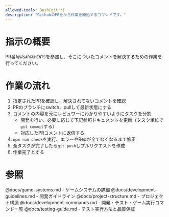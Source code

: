 ```yaml
---
allowed-tools: Bash(git:*)
description: "GithubのPRをから作業を開始するコマンドです。"
---
```


# 指示の概要
PR番号#`$ARGUMENTS`を参照し、そこについたコメントを解決するための作業を行ってください。

# 作業の流れ
1. 指定されたPRを確認し、解決されてないコメントを確認
2. PRのブランチにswitch、pullして最新状態にする
3. コメントの内容を元にレビュワーにわかりやすいようにタスクを分割
   - 開発を行い、必要に応じて下記参照ドキュメントを更新（タスク単位で`git commit`する）
   - 対応したPRコメントに返信する
4. `npm run check`を実行、エラーやRedが全てなくなるまで修正
5. 全タスクが完了したら`git push`しプルリクエストを作成
6. 作業完了とする

# 参照
@docs/game-systems.md - ゲームシステムの詳細
@docs/development-guidelines.md - 開発ガイドライン
@docs/project-structure.md - プロジェクト構造
@docs/development-commands.md - 開発・テスト・ゲーム実行コマンド一覧
@docs/testing-guide.md - テスト実行方法と品質保証